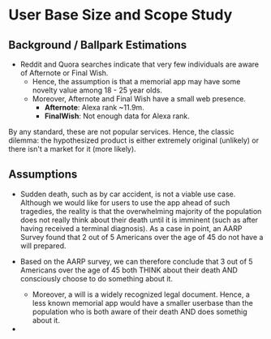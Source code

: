 # User Base Size and Scope Study

## Background / Ballpark Estimations
* Reddit and Quora searches indicate that very few individuals are aware of Afternote or Final Wish.
  * Hence, the assumption is that a memorial app may have some novelty value among 18 - 25 year olds.
  * Moreover, Afternote and Final Wish have a small web presence.
    * **Afternote**: Alexa rank ~11.9m.
    * **FinalWish**: Not enough data for Alexa rank.
   
By any standard, these are not popular services. Hence, the classic dilemma: the hypothesized product is either extremely original (unlikely) or there isn't a market for it (more likely).

## Assumptions
* Sudden death, such as by car accident, is not a viable use case. Although we would like for users to use the
app ahead of such tragedies, the reality is that the overwhelming majority of the population does not really think about their death
until it is imminent (such as after having received a terminal diagnosis). As a case in point, an AARP Survey found that
2 out of 5 Americans over the age of 45 do not have a will prepared. 
* Based on the AARP survey, we can therefore conclude that 3 out of 5 Americans over the age of 45 both THINK about their death AND consciously choose to do something about it.
  * Moreover, a will is a widely recognized legal document. Hence, a less known memorial app would have a smaller userbase than the population who is both aware of their death AND does somethig about it.
  
* 
